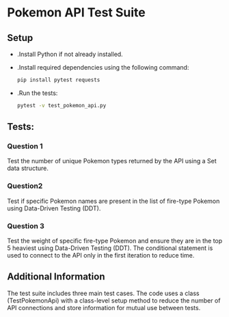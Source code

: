# Pokemon API Test Suite

## Setup

* .Install Python if not already installed.
* .Install required dependencies using the following command:

    ```bash
    pip install pytest requests
    ```
* .Run the tests:

    ```bash
    pytest -v test_pokemon_api.py
    ```

## Tests:

### Question 1
Test the number of unique Pokemon types returned by the API using a Set data structure.

### Question2 
Test if specific Pokemon names are present in the list of fire-type Pokemon using Data-Driven Testing (DDT).

### Question 3
Test the weight of specific fire-type Pokemon and ensure they are in the top 5 heaviest using Data-Driven Testing (DDT).
The conditional statement is used to connect to the API only in the first iteration to reduce time.


## Additional Information
The test suite includes three main test cases.
The code uses a class (TestPokemonApi) with a class-level setup method to reduce the number of API connections and store information for mutual use between tests.
